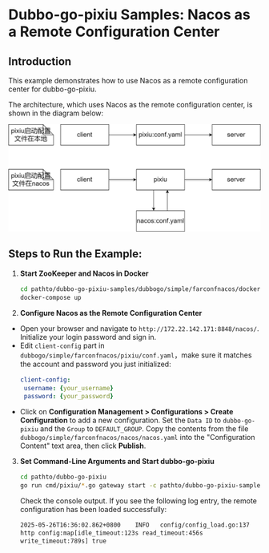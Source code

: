 # **Dubbo-go-pixiu Samples: Nacos as a Remote Configuration Center**

## Introduction

This example demonstrates how to use Nacos as a remote configuration center for dubbo-go-pixiu.

The architecture, which uses Nacos as the remote configuration center, is shown in the diagram below:

![farconfnacos.png](farconfnacos.png)


## Steps to Run the Example:

1.  **Start ZooKeeper and Nacos in Docker**

    ```bash
    cd pathto/dubbo-go-pixiu-samples/dubbogo/simple/farconfnacos/docker
    docker-compose up
    ```

2.  **Configure Nacos as the Remote Configuration Center**

   - Open your browser and navigate to `http://172.22.142.171:8848/nacos/`. Initialize your login password and sign in.
   - Edit `client-config` part in `dubbogo/simple/farconfnacos/pixiu/conf.yaml`，make sure it matches the account and password you just initialized:
      ```yaml
      client-config:
       username: {your_username}
       password: {your_password}
      ```
   - Click on **Configuration Management \> Configurations \> Create Configuration** to add a new configuration. Set the `Data ID` to `dubbo-go-pixiu` and the `Group` to `DEFAULT_GROUP`. Copy the contents from the file `dubbogo/simple/farconfnacos/nacos/nacos.yaml` into the "Configuration Content" text area, then click **Publish**.

3.  **Set Command-Line Arguments and Start dubbo-go-pixiu**

    ```bash
    cd pathto/dubbo-go-pixiu
    go run cmd/pixiu/*.go gateway start -c pathto/dubbo-go-pixiu-samples/dubbogo/simple/farconfnacos/pixiu/conf.yaml
    ```

    Check the console output. If you see the following log entry, the remote configuration has been loaded successfully:

    ```
    2025-05-26T16:36:02.862+0800    INFO   config/config_load.go:137  http config:map[idle_timeout:123s read_timeout:456s write_timeout:789s] true
    ```